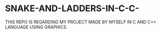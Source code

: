 # SNAKE-AND-LADDERS-IN-C-C-
THIS REPO IS REGARDING MY PROJECT MADE BY MYSELF IN C AND C++ LANGUAGE USING GRAPHICS.
